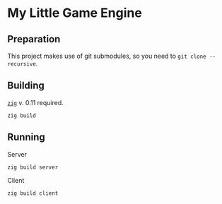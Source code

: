 # My Little Game Engine

## Preparation

This project makes use of git submodules, so you need to `git clone --recursive`.

## Building

[`zig`][1] v. 0.11 required.

    zig build

[1]: https://ziglang.org

## Running

Server

    zig build server

Client

    zig build client
